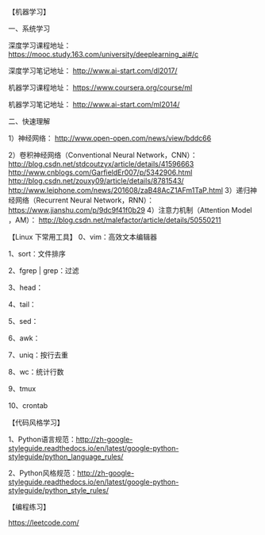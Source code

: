 【机器学习】

一、系统学习

深度学习课程地址： https://mooc.study.163.com/university/deeplearning_ai#/c

深度学习笔记地址： http://www.ai-start.com/dl2017/

机器学习课程地址： https://www.coursera.org/course/ml

机器学习笔记地址： http://www.ai-start.com/ml2014/

二、快速理解

1）神经网络：
        http://www.open-open.com/news/view/bddc66
        
 2）卷积神经网络（Conventional Neural Network，CNN）：
          http://blog.csdn.net/stdcoutzyx/article/details/41596663
          http://www.cnblogs.com/GarfieldEr007/p/5342906.html
          http://blog.csdn.net/zouxy09/article/details/8781543/
          http://www.leiphone.com/news/201608/zaB48AcZ1AFm1TaP.html
 3）递归神经网络（Recurrent Neural Network，RNN）：
          https://www.jianshu.com/p/9dc9f41f0b29
 4）注意力机制（Attention Model ，AM）：
          http://blog.csdn.net/malefactor/article/details/50550211

【Linux 下常用工具】
0、vim：高效文本编辑器

1、sort：文件排序

2、fgrep | grep：过滤

3、head：

4、tail：

5、sed：

6、awk：

7、uniq：按行去重

8、wc：统计行数

9、tmux

10、crontab

【代码风格学习】

1、Python语言规范：http://zh-google-styleguide.readthedocs.io/en/latest/google-python-styleguide/python_language_rules/

2、Python风格规范：http://zh-google-styleguide.readthedocs.io/en/latest/google-python-styleguide/python_style_rules/ 

【编程练习】

https://leetcode.com/
